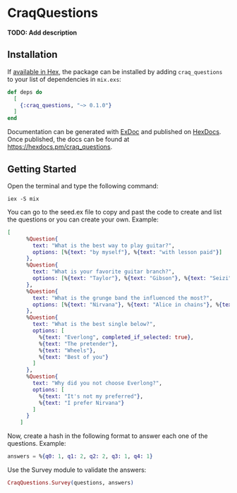 # CraqQuestions

**TODO: Add description**

## Installation

If [available in Hex](https://hex.pm/docs/publish), the package can be installed
by adding `craq_questions` to your list of dependencies in `mix.exs`:

```elixir
def deps do
  [
    {:craq_questions, "~> 0.1.0"}
  ]
end
```

Documentation can be generated with [ExDoc](https://github.com/elixir-lang/ex_doc)
and published on [HexDocs](https://hexdocs.pm). Once published, the docs can
be found at <https://hexdocs.pm/craq_questions>.

## Getting Started

Open the terminal and type the following command:

```
iex -S mix
```

You can go to the seed.ex file to copy and past the code to create and list the questions or you can create your own. Example:

```elixir
[
      %Question{
        text: "What is the best way to play guitar?",
        options: [%{text: "by myself"}, %{text: "with lesson paid"}]
      },
      %Question{
        text: "What is your favorite guitar branch?",
        options: [%{text: "Taylor"}, %{text: "Gibson"}, %{text: "Seizi"}, %{text: "Martin"}]
      },
      %Question{
        text: "What is the grunge band the influenced the most?",
        options: [%{text: "Nirvana"}, %{text: "Alice in chains"}, %{text: "Pearl Jam"}]
      },
      %Question{
        text: "What is the best single below?",
        options: [
          %{text: "Everlong", completed_if_selected: true},
          %{text: "The pretender"},
          %{text: "Wheels"},
          %{text: "Best of you"}
        ]
      },
      %Question{
        text: "Why did you not choose Everlong?",
        options: [
          %{text: "It's not my preferred"},
          %{text: "I prefer Nirvana"}
        ]
      }
    ]
```

Now, create a hash in the following format to answer each one of the questions. Example:

```elixir
answers = %{q0: 1, q1: 2, q2: 2, q3: 1, q4: 1}
```

Use the Survey module to validate the answers:

```elixir
CraqQuestions.Survey(questions, answers)
```